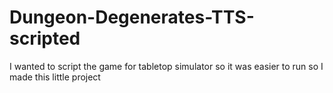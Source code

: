 # Dungeon-Degenerates-TTS-scripted
I wanted to script the game for tabletop simulator so it was easier to run so I made this little project
